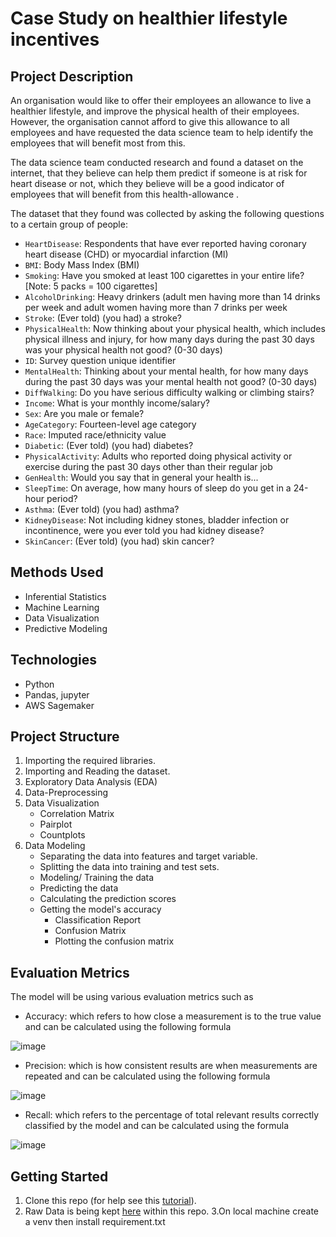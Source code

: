# Case Study on healthier lifestyle incentives

## Project Description

An organisation would like to offer their employees an allowance to live a healthier lifestyle, and improve the physical health of their employees.
However, the organisation cannot afford to give this allowance to all employees and have requested the data science team to help identify the employees
that will benefit most from this.

The data science team conducted research and found a dataset on the internet, that they believe can help them predict if someone 
is at risk for heart disease or not, which they believe will be a good indicator of employees that will benefit from this health-allowance .
    
The dataset that they found was collected by asking the following questions to a certain group of people:
    
- `HeartDisease`:	Respondents that have ever reported having coronary heart disease (CHD) or myocardial infarction (MI)
- `BMI`:	Body Mass Index (BMI)
- `Smoking`:	Have you smoked at least 100 cigarettes in your entire life? [Note: 5 packs = 100 cigarettes]
- `AlcoholDrinking`:	Heavy drinkers (adult men having more than 14 drinks per week and adult women having more than 7 drinks per week
- `Stroke`:	(Ever told) (you had) a stroke?
- `PhysicalHealth`:	Now thinking about your physical health, which includes physical illness and injury, for how many days during the past 30 days was your physical health not good? (0-30 days)
- `ID`:	Survey question unique identifier
- `MentalHealth`:	Thinking about your mental health, for how many days during the past 30 days was your mental health not good? (0-30 days)
- `DiffWalking`:	Do you have serious difficulty walking or climbing stairs?
- `Income`: What is your monthly income/salary?	
- `Sex`:	Are you male or female?
- `AgeCategory`:	Fourteen-level age category
- `Race`:	Imputed race/ethnicity value
- `Diabetic`:	(Ever told) (you had) diabetes?
- `PhysicalActivity`:	Adults who reported doing physical activity or exercise during the past 30 days other than their regular job
- `GenHealth`:	Would you say that in general your health is...
- `SleepTime`:	On average, how many hours of sleep do you get in a 24-hour period?
- `Asthma`:	(Ever told) (you had) asthma?
- `KidneyDisease`:	Not including kidney stones, bladder infection or incontinence, were you ever told you had kidney disease?
- `SkinCancer`:	(Ever told) (you had) skin cancer?

## Methods Used
* Inferential Statistics
* Machine Learning
* Data Visualization
* Predictive Modeling
        
## Technologies
* Python
* Pandas, jupyter
* AWS Sagemaker

## Project Structure
1. Importing the required libraries.
2. Importing and Reading the dataset.
3. Exploratory Data Analysis (EDA)
4. Data-Preprocessing
5. Data Visualization
    - Correlation Matrix
    - Pairplot
    - Countplots
6. Data Modeling
    - Separating the data into features and target variable.
    - Splitting the data into training and test sets.
    - Modeling/ Training the data
    - Predicting the data
    - Calculating the prediction scores
    - Getting the model's accuracy
        - Classification Report
        - Confusion Matrix
        - Plotting the confusion matrix

##  Evaluation Metrics

The model will be using various evaluation metrics such as

- Accuracy: which refers to how close a measurement is to the true value and can be calculated using the following formula

![image](https://user-images.githubusercontent.com/30470730/72439883-c586f180-37cd-11ea-94a3-09c09cbd4814.png)


- Precision: which is how consistent results are when measurements are repeated and can be calculated using the following formula

 ![image](https://user-images.githubusercontent.com/30470730/72440009-10a10480-37ce-11ea-8f11-0a3352d0646c.png)

- Recall: which refers to the percentage of total relevant results correctly classified by the model and can be calculated using the formula

 ![image](https://user-images.githubusercontent.com/30470730/72440027-1565b880-37ce-11ea-8bf9-5c5d7a609f85.png)

## Getting Started

1. Clone this repo (for help see this [tutorial](https://help.github.com/articles/cloning-a-repository/)).
2. Raw Data is being kept [here](case_study.csv) within this repo.
3.On local machine create a venv then install requirement.txt    
    



